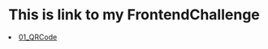 <!DOCTYPE html>
<html lang="en">
<head>
    <meta charset="UTF-8">
    <meta name="viewport" content="width=device-width, initial-scale=1.0">
    <title>Document</title>
</head>
<body>
    <h1>This is link to my FrontendChallenge</h1>
    <li>
        <a href="https://nattapongc.github.io/FrontendChallenge/01_QRCode/index.html">01_QRCode<a></a>
    </li>
</body>
</html>
